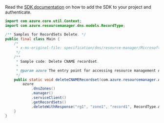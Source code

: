 Read the [SDK documentation](https://github.com/Azure/azure-sdk-for-java/blob/azure-resourcemanager_2.15.0/sdk/resourcemanager/azure-resourcemanager/README.md) on how to add the SDK to your project and authenticate.

```java
import com.azure.core.util.Context;
import com.azure.resourcemanager.dns.models.RecordType;

/** Samples for RecordSets Delete. */
public final class Main {
    /*
     * x-ms-original-file: specification/dns/resource-manager/Microsoft.Network/stable/2018-05-01/examples/DeleteARecordset.json
     */
    /**
     * Sample code: Delete CNAME recordset.
     *
     * @param azure The entry point for accessing resource management APIs in Azure.
     */
    public static void deleteCNAMERecordset(com.azure.resourcemanager.AzureResourceManager azure) {
        azure
            .dnsZones()
            .manager()
            .serviceClient()
            .getRecordSets()
            .deleteWithResponse("rg1", "zone1", "record1", RecordType.A, null, Context.NONE);
    }
}
```
